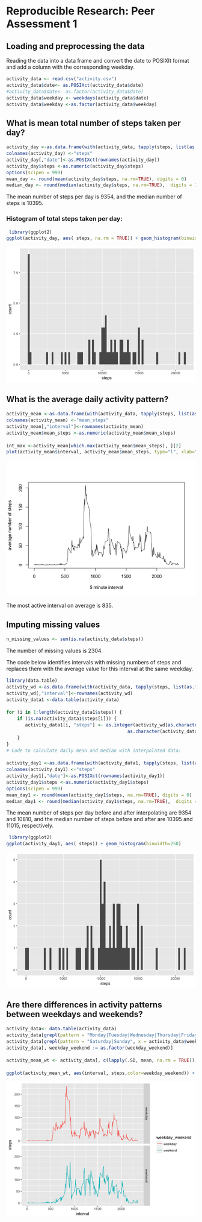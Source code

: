 # Reproducible Research: Peer Assessment 1


## Loading and preprocessing the data
Reading the data into a data frame and convert the date to POSIXlt format and add a column with the corresponding weekday.

```r
activity_data <- read.csv("activity.csv")
activity_data$date<- as.POSIXct(activity_data$date)
#activity_data$date<- as.factor(activity_data$date)
activity_data$weekday <- weekdays(activity_data$date)
activity_data$weekday <-as.factor(activity_data$weekday)
```
## What is mean total number of steps taken per day?



```r
activity_day <-as.data.frame(with(activity_data, tapply(steps, list(as.factor(activity_data$date)),sum, na.rm=TRUE)))
colnames(activity_day) <-"steps"
activity_day[,"date"]<-as.POSIXct(rownames(activity_day))
activity_day$steps <-as.numeric(activity_day$steps)
options(scipen = 999)
mean_day <- round(mean(activity_day$steps, na.rm=TRUE), digits = 0)
median_day <- round(median(activity_day$steps, na.rm=TRUE),  digits = 1)
```

The mean number of steps per day is 9354, and the median number of steps is 10395.

### Histogram of total steps taken per day: 


```r
 library(ggplot2)
ggplot(activity_day, aes( steps, na.rm = TRUE)) + geom_histogram(binwidth=250)  
```

![](PA1_template_files/figure-html/unnamed-chunk-3-1.png)<!-- -->


## What is the average daily activity pattern?


```r
activity_mean <-as.data.frame(with(activity_data, tapply(steps, list(as.factor(activity_data$interval) ),mean, na.rm=TRUE)))
colnames(activity_mean) <-"mean_steps"
activity_mean[,"interval"]<-rownames(activity_mean)
activity_mean$mean_steps <-as.numeric(activity_mean$mean_steps)

int_max <-activity_mean[which.max(activity_mean$mean_steps), ][2]
plot(activity_mean$interval, activity_mean$mean_steps, type="l", xlab="5 minute interval", ylab="average number of steps")
```

![](PA1_template_files/figure-html/unnamed-chunk-4-1.png)<!-- -->

The most active interval on average is 835.


## Imputing missing values


```r
n_missing_values <- sum(is.na(activity_data$steps))
```

The number of missing values is 2304.


The code below identifies intervals with missing numbers of steps and replaces them with the average value for this interval at the same weekday.


```r
library(data.table)
activity_wd <-as.data.frame(with(activity_data, tapply(steps, list(as.factor(activity_data$interval),weekday),mean, na.rm=TRUE)))
activity_wd[,"interval"]<-rownames(activity_wd)
activity_data1 <-data.table(activity_data)

for (i in 1:length(activity_data1$steps)) {
    if (is.na(activity_data1$steps[i])) {
       activity_data1[i, "steps"] <- as.integer(activity_wd[as.character(activity_data1$interval[i]), 
                                             as.character(activity_data1$weekday[i])])
    }
}
# Code to calculate daily mean and median with interpolated data:

activity_day1 <-as.data.frame(with(activity_data1, tapply(steps, list(as.factor(activity_data1$date)),sum, na.rm=TRUE)))
colnames(activity_day1) <-"steps"
activity_day1[,"date"]<-as.POSIXct(rownames(activity_day1))
activity_day1$steps <-as.numeric(activity_day1$steps)
options(scipen = 999)
mean_day1 <- round(mean(activity_day1$steps, na.rm=TRUE), digits = 0)
median_day1 <- round(median(activity_day1$steps, na.rm=TRUE),  digits = 1)
```

The mean number of steps per day before and after interpolating are 9354 and 10810, and the median number of steps before and after are 10395 and 11015, respectively.


```r
 library(ggplot2)
ggplot(activity_day1, aes( steps)) + geom_histogram(binwidth=250)  
```

![](PA1_template_files/figure-html/unnamed-chunk-7-1.png)<!-- -->


## Are there differences in activity patterns between weekdays and weekends?


```r
activity_data<- data.table(activity_data)
activity_data[grepl(pattern = "Monday|Tuesday|Wednesday|Thursday|Friday", x = activity_data$weekday), "weekday_weekend"] <- "weekday"
activity_data[grepl(pattern = "Saturday|Sunday", x = activity_data$weekday), "weekday_weekend"] <- "weekend"
activity_data[, weekday_weekend := as.factor(weekday_weekend)]

activity_mean_wt <- activity_data[, c(lapply(.SD, mean, na.rm = TRUE)), .SDcols = c("steps"), by = .(interval, `weekday_weekend`)] 

ggplot(activity_mean_wt, aes(interval, steps,color=weekday_weekend)) + geom_line() + facet_grid(weekday_weekend~.)
```

![](PA1_template_files/figure-html/unnamed-chunk-8-1.png)<!-- -->

